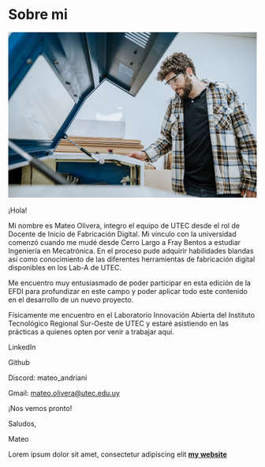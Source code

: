 # Sobre mi
![image](https://github.com/wwwteo/mateo_olivera/blob/main/docs/images/fotomia.jpg)


¡Hola! 



Mi nombre es Mateo Olivera, integro el equipo de UTEC desde el rol de Docente de Inicio de Fabricación Digital. Mi vínculo con la universidad comenzó cuando me mudé desde Cerro Largo a Fray Bentos a estudiar Ingeniería en Mecatrónica. En el proceso pude adquirir habilidades blandas así como conocimiento de las diferentes herramientas de fabricación digital disponibles en los Lab-A de UTEC.



Me encuentro muy entusiasmado de poder participar en esta edición de la EFDI para profundizar en este campo y poder aplicar todo este contenido en el desarrollo de un nuevo proyecto.



Físicamente me encuentro en el Laboratorio Innovación Abierta del Instituto Tecnológico Regional Sur-Oeste de UTEC y estaré asistiendo en las prácticas a quienes opten por venir a trabajar aquí.



LinkedIn

Github

Discord: mateo_andriani

Gmail: mateo.olivera@utec.edu.uy



¡Nos vemos pronto!



Saludos, 



Mateo

Lorem ipsum dolor sit amet, consectetur adipiscing elit **[my website](https://community.emergentfutures.io/courses/5566525/content)**


[def]: wwwteo/mateo_olivera/docs/images/fotomia.jpg